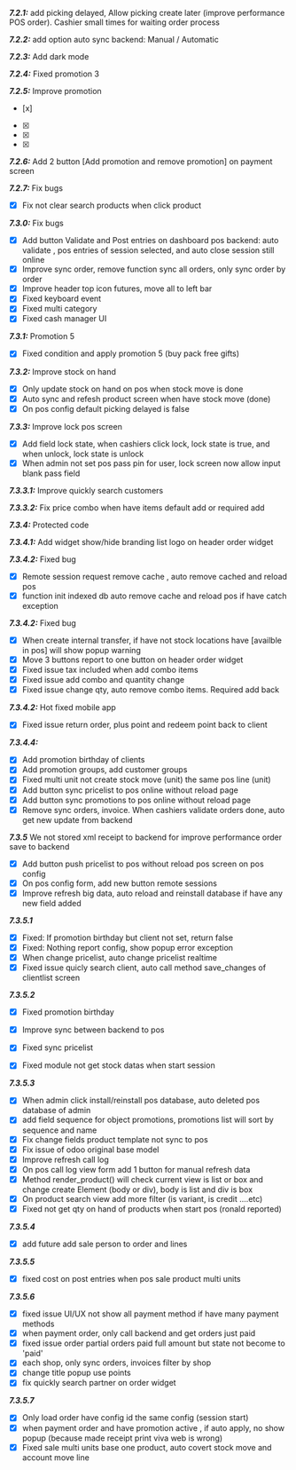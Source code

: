 ***7.2.1:*** add picking delayed, Allow picking create later (improve performance POS order). Cashier small times for waiting order process

***7.2.2:*** add option auto sync backend: Manual / Automatic

***7.2.3:*** Add dark mode

***7.2.4:*** Fixed promotion 3

***7.2.5:*** Improve promotion
- [x] 
- [x] 
- [x] 
- [x] 

***7.2.6:*** Add 2 button [Add promotion and remove promotion] on payment screen

***7.2.7:*** Fix bugs
- [x] Fix not clear search products when click product

***7.3.0:*** Fix bugs
- [x] Add button Validate and Post entries on dashboard pos backend: auto validate , pos entries of session selected, and auto close session still online
- [x] Improve sync order, remove function sync all orders, only sync order by order
- [x] Improve header top icon futures, move all to left bar
- [x] Fixed keyboard event
- [x] Fixed multi category
- [x] Fixed cash manager UI

***7.3.1:*** Promotion 5
- [x] Fixed condition and apply promotion 5 (buy pack free gifts)

***7.3.2:*** Improve stock on hand
- [x] Only update stock on hand on pos when stock move is done
- [x] Auto sync and refesh product screen when have stock move (done)
- [x] On pos config default picking delayed is false

***7.3.3:*** Improve lock pos screen
- [x] Add field lock state, when cashiers click lock, lock state is true, and when unlock, lock state is unlock
- [x] When admin not set pos pass pin for user, lock screen now allow input blank pass field

***7.3.3.1:*** Improve quickly search customers

***7.3.3.2:*** Fix price combo when have items default add or required add

***7.3.4:*** Protected code 

***7.3.4.1:*** Add widget show/hide branding list logo on header order widget

***7.3.4.2:*** Fixed bug

- [x] Remote session request remove cache , auto remove cached and reload pos
- [x] function init indexed db auto remove cache and reload pos if have catch exception

***7.3.4.2:*** Fixed bug

- [x] When create internal transfer, if have not stock locations have [availble in pos] will show popup warning
- [x] Move 3 buttons report to one button on header order widget
- [x] Fixed issue tax included when add combo items
- [x] Fixed issue add combo and quantity change
- [x] Fixed issue change qty, auto remove combo items. Required add back

***7.3.4.2:*** Hot fixed mobile app

- [x] Fixed issue return order, plus point and redeem point back to client

***7.3.4.4:*** 

- [x] Add promotion birthday of clients
- [x] Add promotion groups, add customer groups
- [x] Fixed multi unit not create stock move (unit) the same pos line (unit)
- [x] Add button sync pricelist to pos online without reload page
- [x] Add button sync promotions to pos online without reload page
- [x] Remove sync orders, invoice. When cashiers validate orders done, auto get new update from backend

***7.3.5*** We not stored xml receipt to backend for improve performance order save to backend

- [x] Add button push pricelist to pos without reload pos screen on pos config
- [x] On pos config form, add new button remote sessions
- [x] Improve refresh big data, auto reload and reinstall database if have any new field added

***7.3.5.1***

- [x] Fixed: If promotion birthday but client not set, return false
- [x] Fixed: Nothing report config, show popup error exception
- [x] When change pricelist, auto change pricelist realtime
- [x] Fixed issue quicly search client, auto call method save_changes of clientlist screen

***7.3.5.2***

- [x] Fixed promotion birthday
- [x] Improve sync between backend to pos
- [x] Fixed sync pricelist
- [x] Fixed module not get stock datas when start session


***7.3.5.3***

- [x] When admin click install/reinstall pos database, auto deleted pos database of admin
- [x] add field sequence for object promotions, promotions list will sort by sequence and name
- [x] Fix change fields product template not sync to pos
- [x] Fix issue of odoo original base model
- [x] Improve refresh call log
- [x] On pos call log view form add 1 button for manual refresh data
- [x] Method render_product() will check current view is list or box and change create Element (body or div), body is list and div is box
- [x] On product search view add more filter (is variant, is credit ....etc)
- [x] Fixed not get qty on hand of products when start pos (ronald reported)

***7.3.5.4***

- [x] add future add sale person to order and lines

***7.3.5.5***

-[x] fixed cost on post entries when pos sale product multi units

***7.3.5.6***

- [x] fixed issue UI/UX not show all payment method if have many payment methods
- [x] when payment order, only call backend and get orders just paid
- [x] fixed issue order partial orders paid full amount but state not become to 'paid'
- [x] each shop, only sync orders, invoices filter by shop
- [x] change title popup use points
- [x] fix quickly search partner on order widget

***7.3.5.7***

- [x] Only load order have config id the same config (session start)
- [x] when payment order and have promotion active , if auto apply, no show popup (because made receipt print viva web is wrong)
- [x] Fixed sale multi units base one product, auto covert stock move and account move line 
